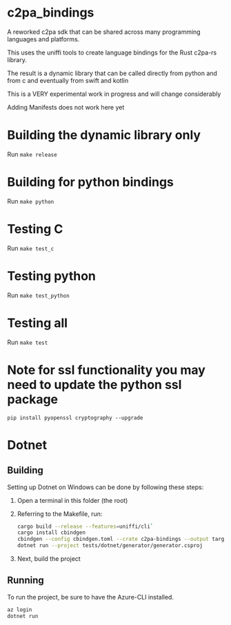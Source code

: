 # c2pa_bindings

A reworked c2pa sdk that can be shared across many programming languages and platforms.

This uses the uniffi tools to create language bindings for the Rust c2pa-rs library.

The result is a dynamic library that can be called directly from python and from c and eventually from swift and kotlin

This is a VERY experimental work in progress and will change considerably

Adding Manifests does not work here yet

# Building the dynamic library only

Run `make release`

# Building for python bindings

Run `make python`

# Testing C

Run `make test_c`

# Testing python

Run `make test_python`

# Testing all

Run `make test`


# Note for ssl functionality you may need to update the python ssl package

`pip install pyopenssl cryptography --upgrade`

# Dotnet

## Building

Setting up Dotnet on Windows can be done by following these steps:

1. Open a terminal in this folder (the root)
2. Referring to the Makefile, run:

    ```sh
    cargo build --release --features=uniffi/cli`
    cargo install cbindgen
    cbindgen --config cbindgen.toml --crate c2pa-bindings --output target/c2pa.h --lang c
    dotnet run --project tests/dotnet/generator/generator.csproj
    ```

3. Next, build the project

## Running

To run the project, be sure to have the Azure-CLI installed.

```sh
az login
dotnet run
```
